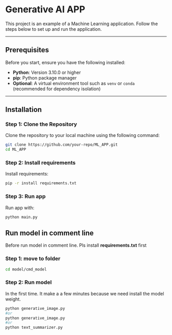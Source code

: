 # Generative AI APP

This project is an example of a Machine Learning application. Follow the steps below to set up and run the application.

---

## Prerequisites

Before you start, ensure you have the following installed:

- **Python**: Version 3.10.0 or higher
- **pip**: Python package manager
- **Optional**: A virtual environment tool such as `venv` or `conda` (recommended for dependency isolation)

---

## Installation

### Step 1: Clone the Repository

Clone the repository to your local machine using the following command:

```bash
git clone https://github.com/your-repo/ML_APP.git
cd ML_APP
```

### Step 2: Install requirements

Install requirements:

```bash
pip -r install requirements.txt
```

### Step 3: Run app

Run app with:

```bash
python main.py
```

## Run model in comment line

Before run model in comment line. Pls install **requirements.txt** first

### Step 1: move to folder

```bash
cd model/cmd_model
```

### Step 2: Run model

In the first time. It make a a few minutes because we need install the model weight.

```bash
python generative_image.py
#or
python generative_image.py
#or
python text_summarizer.py
```

